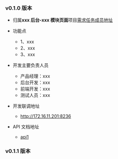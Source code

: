 ### v0.1.0 版本

- 归属**xxx 后台-xxx 模块页面**项目[需求任务成员地址](https://xxxxx.com)
- 功能点
  - 1、xxx
  - 2、xxx
  - 3、xxx
- 开发主要负责人员

  - 产品经理：xxx
  - 后台开发：xxx
  - 前端开发：xxx
  - 测试人员：xxx

- 开发联调地址

  - http://172.16.11.201:8236

- API 文档地址

  - [api1](https://xxxx.com)

### v0.1.1 版本
